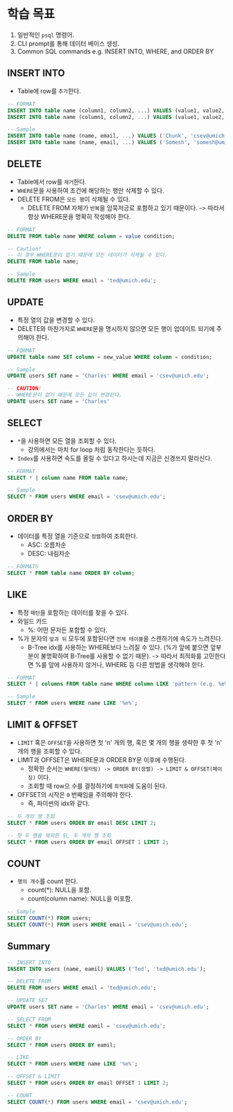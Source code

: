# 학습 목표
1. 일반적인 `psql` 명령어.
2. CLI prompt를 통해 데이터 베이스 생성.
3. Common SQL commands
    e.g. INSERT INTO, WHERE, and ORDER BY

## INSERT INTO
- Table에 row를 `추가`한다.
```SQL
-- FORMAT
INSERT INTO table name (column1, column2, ...) VALUES (value1, value2, ...);
INSERT INTO table name (column1, column2, ...) VALUES (value1, value2, ...);

-- Sample
INSERT INTO table name (name, email, ...) VALUES ('Chunk', 'csev@umich.edu', ...);
INSERT INTO table name (name, email, ...) VALUES ('Somesh', 'somesh@umich.edu', ...);
```

## DELETE
- Table에서 row를 `제거`한다.
- `WHERE`문을 사용하여 조건에 해당하는 행만 삭제할 수 있다.
- DELETE FROM은 `모든 행`이 삭제될 수 있다.
    - DELETE FROM 자체가 `반복`을 암묵저긍로 포함하고 있기 때문이다.
    -> 따라서 항상 WHERE문을 명확히 작성해야 한다.
```SQL
-- FORMAT
DELETE FROM table name WHERE column = value condition;

-- Caution!
-- 이 경우 WHERE문이 없기 때문에 모든 데이터가 삭제될 수 있다.
DELETE FROM table name;

-- Sample
DELETE FROM users WHERE email = 'ted@umich.edu';
```

## UPDATE
- 특정 열의 값을 변경할 수 있다.
- DELETE와 마찬가지로 `WHERE`문을 명시하지 않으면 모든 행이 업데이트 되기에 주의해야 한다.
```SQL
-- FORMAT
UPDATE table name SET column = new_value WHERE column = condition;

-- Sample
UPDATE users SET name = 'Charles' WHERE email = 'csev@umich.edu';

-- CAUTION!
-- WHERE문이 없기 때문에 모든 값이 변경된다.
UPDATE users SET name = 'Charles'
```

## SELECT
- `*`을 사용하면 모든 열을 조회할 수 있다.
    - 강의에서는 마치 for loop 처럼 동작한다는 듯하다.
- `Index`를 사용하면 속도를 올릴 수 있다고 하시는데 지금은 신경쓰지 말라신다.
```SQL
-- FORMAT
SELECT * | column name FROM table name;

-- Sample
SELECT * FROM users WHERE email = 'csev@umich.edu';
```

## ORDER BY
- 데이터를 특정 열을 기준으로 `정렬`하여 조회한다.
    - ASC: 오름차순
    - DESC: 내림차순
```SQL
-- FORMATS
SELECT * FROM table name ORDER BY column;
```

## LIKE
- 특정 `패턴`을 포함하는 데이터를 찾을 수 있다.
- 와일드 카드
    - %: 어떤 문자든 포함할 수 있다.
- %가 문자의 `앞과 뒤` 모두에 포함된다면 `전체 테이블`을 스캔하기에 속도가 느려진다.
    - B-Tree idx를 사용하는 WHERE보다 느려질 수 있다. (%가 앞에 붙으면 앞부분이 불명확하여 B-Tree를 사용할 수 없기 때문).
    -> 따라서 최적화를 고민한다면 %를 앞에 사용하지 않거나, WHERE 등 다른 방법을 생각해야 한다.
```SQL
-- FORMAT
SELECT * | columns FROM table name WHERE column LIKE 'pattern (e.g. %e%)';

-- Sample
SELECT * FROM users WHERE name LIKE '%e%';
```

## LIMIT & OFFSET
- `LIMIT` 혹은 `OFFSET`을 사용하면 첫 'n' 개의 행, 혹은 몇 개의 행을 생략한 후 첫 'n' 개의 행을 조회할 수 있다.
- LIMIT과 OFFSET은 WHERE문과 ORDER BY문 이후에 수행된다.
    - 정확한 순서는 `WHERE(필터링) -> ORDER BY(정렬) -> LIMIT & OFFSET(페이징)` 이다.
    - 조회할 때 row으 수를 결정하기에 `최적화`에 도움이 된다.
- OFFSET의 시작은 `0` 번째임을 주의해야 한다.
    - 즉, 파이썬의 idx와 같다.
```SQL
-- 두 개의 행 조회
SELECT * FROM users ORDER BY email DESC LIMIT 2;

-- 첫 두 행을 제외한 뒤, 두 개의 행 조회
SELECT * FROM users ORDER BY email OFFSET 1 LIMIT 2;
```

## COUNT
- `행의 개수`를 count 한다.
    - count(*): NULL을 포함.
    - count(column name): NULL을 미포함.
```SQL
-- Sample
SELECT COUNT(*) FROM users;
SELECT COUNT(*) FROM users WHERE email = 'csev@umich.edu';
```

## Summary
```SQL
-- INSERT INTO
INSERT INTO users (name, eamil) VALUES ('Ted', 'ted@umich.edu');

-- DELETE FROM
DELETE FROM users WHERE email = 'ted@umich.edu';

-- UPDATE SET
UPDATE users SET name = 'Charles' WHERE email = 'csev@umich.edu';

-- SELECT FROM
SELECT * FROM users WHERE eamil = 'csev@umich.edu';

-- ORDER BY
SELECT * FROM users ORDER BY eamil;

-- LIKE
SELECT * FROM users WHERE name LIKE '%e%';

-- OFFSET & LIMIT
SELECT * FROM users ORDER BY email OFFSET 1 LIMIT 2;

-- COUNT
SELECT COUNT(*) FROM users WHERE email = 'csev@umich.edu';
```